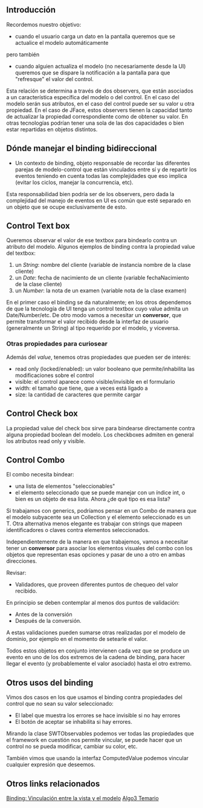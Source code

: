 Introducción
------------

Recordemos nuestro objetivo:

-   cuando el usuario carga un dato en la pantalla queremos que se actualice el modelo automáticamente

pero también

-   cuando alguien actualiza el modelo (no necesariamente desde la UI) queremos que se dispare la notificación a la pantalla para que "refresque" el valor del control.

Esta relación se determina a través de dos observers, que están asociados a un característica específica del modelo o del control. En el caso del modelo serán sus atributos, en el caso del control puede ser su valor u otra propiedad. En el caso de JFace, estos observers tienen la capacidad tanto de actualizar la propiedad correspondiente como de obtener su valor. En otras tecnologías podrían tener una sola de las dos capacidades o bien estar repartidas en objetos distintos.

Dónde manejar el binding bidireccional
--------------------------------------

-   Un contexto de binding, objeto responsable de recordar las diferentes parejas de modelo-control que están vinculados entre sí y de repartir los eventos teniendo en cuenta todas las complejidades que eso implica (evitar los ciclos, manejar la concurrencia, etc).

Esta responsabilidad bien podría ser de los observers, pero dada la complejidad del manejo de eventos en UI es común que esté separado en un objeto que se ocupe exclusivamente de esto.

Control Text box
----------------

Queremos observar el valor de ese textbox para bindearlo contra un atributo del modelo. Algunos ejemplos de binding contra la propiedad value del textbox:

1.  un *String*: nombre del cliente (variable de instancia nombre de la clase cliente)
2.  un *Date*: fecha de nacimiento de un cliente (variable fechaNacimiento de la clase cliente)
3.  un *Number*: la nota de un examen (variable nota de la clase examen)

En el primer caso el binding se da naturalmente; en los otros dependemos de que la tecnología de UI tenga un control textbox cuyo value admita un Date/Number/etc. De otro modo vamos a necesitar un **conversor**, que permite transformar el valor recibido desde la interfaz de usuario (generalmente un String) al tipo requerido por el modelo, y viceversa.

### Otras propiedades para curiosear

Además del *value*, tenemos otras propiedades que pueden ser de interés:

-   read only (locked/enabled): un valor booleano que permite/inhabilita las modificaciones sobre el control
-   visible: el control aparece como visible/invisible en el formulario
-   width: el tamaño que tiene, que a veces está ligado a
-   size: la cantidad de caracteres que permite cargar

Control Check box
-----------------

La propiedad value del check box sirve para bindearse directamente contra alguna propiedad boolean del modelo. Los checkboxes admiten en general los atributos read only y visible.

Control Combo
-------------

El combo necesita bindear:

-   una lista de elementos "seleccionables"
-   el elemento seleccionado que se puede manejar con un índice int, o bien es un objeto de esa lista. Ahora ¿de qué tipo es esa lista?

Si trabajamos con generics, podríamos pensar en un Combo<T> de manera que el modelo subyacente sea un Collection<T> y el elemento seleccionado es un T. Otra alternativa menos elegante es trabajar con strings que mapeen identificadores o claves contra elementos seleccionados.

Independientemente de la manera en que trabajemos, vamos a necesitar tener un **conversor** para asociar los elementos visuales del combo con los objetos que representan esas opciones y pasar de uno a otro en ambas direcciones.

Revisar:

-   Validadores, que proveen diferentes puntos de chequeo del valor recibido.

En principio se deben contemplar al menos dos puntos de validación:

-   Antes de la conversión
-   Después de la conversión.

A estas validaciones pueden sumarse otras realizadas por el modelo de dominio, por ejemplo en el momento de setearle el valor.

Todos estos objetos en conjunto intervienen cada vez que se produce un evento en uno de los dos extremos de la cadena de binding, para hacer llegar el evento (y probablemente el valor asociado) hasta el otro extremo.

Otros usos del binding
----------------------

Vimos dos casos en los que usamos el binding contra propiedades del control que no sean su valor seleccionado:

-   El label que muestra los errores se hace invisible si no hay errores
-   El botón de aceptar se inhabilita si hay errores.

Mirando la clase SWTObservables podemos ver todas las propiedades que el framework en cuestión nos permite vincular, se puede hacer que un control no se pueda modificar, cambiar su color, etc.

También vimos que usando la interfaz ComputedValue podemos vincular cualquier expresión que deseemos.

Otros links relacionados
------------------------

[Binding: Vinculación entre la vista y el modelo](binding--vinculacion-entre-la-vista-y-el-modelo.html) [Algo3 Temario](algo3-temario.html)
